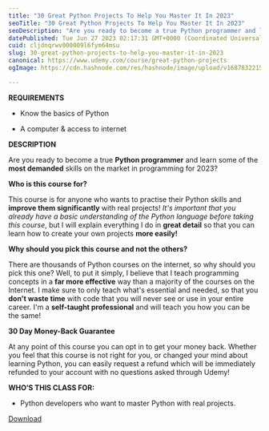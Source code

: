 ```yaml
---
title: "30 Great Python Projects To Help You Master It In 2023"
seoTitle: "30 Great Python Projects To Help You Master It In 2023"
seoDescription: "Are you ready to become a true Python programmer and learn some of the most demanded skills on the market in programming for 2023?"
datePublished: Tue Jun 27 2023 02:17:31 GMT+0000 (Coordinated Universal Time)
cuid: cljdnqrwv000009l6fym64msu
slug: 30-great-python-projects-to-help-you-master-it-in-2023
canonical: https://www.udemy.com/course/great-python-projects
ogImage: https://cdn.hashnode.com/res/hashnode/image/upload/v1687832215807/7e1d8d5b-e879-4c80-87bd-78686911b6c3.jpeg

---
```


**REQUIREMENTS**

* Know the basics of Python
    
* A computer & access to internet
    

**DESCRIPTION**

Are you ready to become a true **Python programmer** and learn some of the **most demanded** skills on the market in programming for 2023?

**Who is this course for?**

This course is for anyone who wants to practise their Python skills and **improve them significantly** with real projects! *It's important that you already have a basic understanding of the Python language before taking this course*, but I will explain everything I do in **great detail** so that you can learn how to create your own projects **more easily!**

**Why should you pick this course and not the others?**

There are thousands of Python courses on the internet, so why should you pick this one? Well, to put it simply, I believe that I teach programming concepts in a **far more effective** way than a majority of the courses on the Internet. I make sure to only teach what's essential and needed, so that you **don't waste time** with code that you will never see or use in your entire career. I'm a **self-taught professional** and will teach you how you can be the same!

**30 Day Money-Back Guarantee**

At any point of this course you can opt in to get your money back. Whether you feel that this course is not right for you, or changed your mind about learning Python, you can easily request a refund which will be immediately refunded to your account with no questions asked through Udemy!

**WHO’S THIS CLASS FOR:**

* Python developers who want to master Python with real projects.
    

[Download](https://www.fshare.vn/file/I2GRBYKPJBO7?token=1687832070)